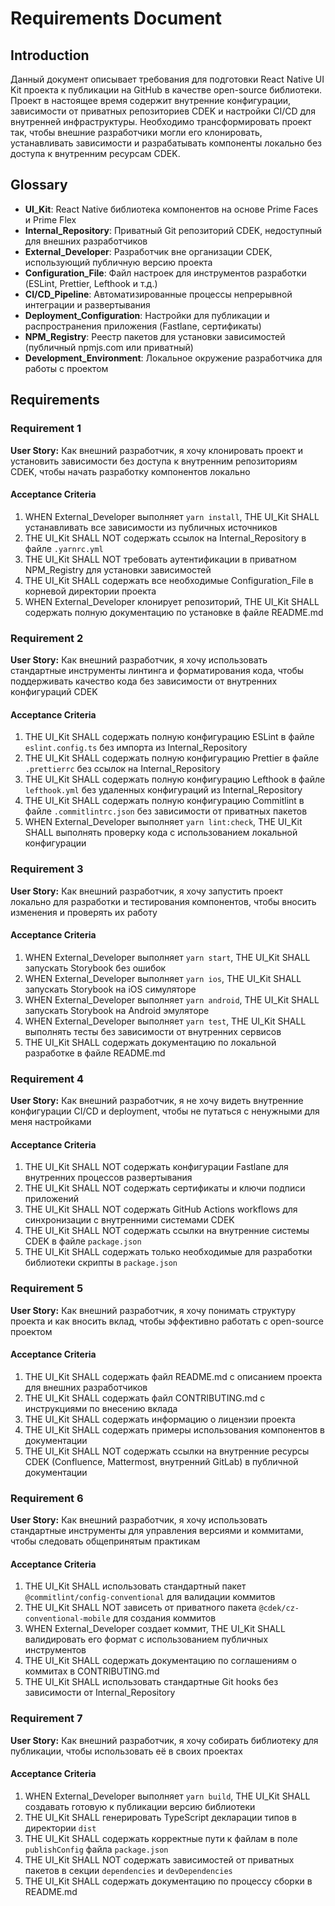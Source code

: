 # Requirements Document

## Introduction

Данный документ описывает требования для подготовки React Native UI Kit проекта к публикации на GitHub в качестве open-source библиотеки. Проект в настоящее время содержит внутренние конфигурации, зависимости от приватных репозиториев CDEK и настройки CI/CD для внутренней инфраструктуры. Необходимо трансформировать проект так, чтобы внешние разработчики могли его клонировать, устанавливать зависимости и разрабатывать компоненты локально без доступа к внутренним ресурсам CDEK.

## Glossary

- **UI_Kit**: React Native библиотека компонентов на основе Prime Faces и Prime Flex
- **Internal_Repository**: Приватный Git репозиторий CDEK, недоступный для внешних разработчиков
- **External_Developer**: Разработчик вне организации CDEK, использующий публичную версию проекта
- **Configuration_File**: Файл настроек для инструментов разработки (ESLint, Prettier, Lefthook и т.д.)
- **CI/CD_Pipeline**: Автоматизированные процессы непрерывной интеграции и развертывания
- **Deployment_Configuration**: Настройки для публикации и распространения приложения (Fastlane, сертификаты)
- **NPM_Registry**: Реестр пакетов для установки зависимостей (публичный npmjs.com или приватный)
- **Development_Environment**: Локальное окружение разработчика для работы с проектом

## Requirements

### Requirement 1

**User Story:** Как внешний разработчик, я хочу клонировать проект и установить зависимости без доступа к внутренним репозиториям CDEK, чтобы начать разработку компонентов локально

#### Acceptance Criteria

1. WHEN External_Developer выполняет `yarn install`, THE UI_Kit SHALL устанавливать все зависимости из публичных источников
2. THE UI_Kit SHALL NOT содержать ссылок на Internal_Repository в файле `.yarnrc.yml`
3. THE UI_Kit SHALL NOT требовать аутентификации в приватном NPM_Registry для установки зависимостей
4. THE UI_Kit SHALL содержать все необходимые Configuration_File в корневой директории проекта
5. WHEN External_Developer клонирует репозиторий, THE UI_Kit SHALL содержать полную документацию по установке в файле README.md

### Requirement 2

**User Story:** Как внешний разработчик, я хочу использовать стандартные инструменты линтинга и форматирования кода, чтобы поддерживать качество кода без зависимости от внутренних конфигураций CDEK

#### Acceptance Criteria

1. THE UI_Kit SHALL содержать полную конфигурацию ESLint в файле `eslint.config.ts` без импорта из Internal_Repository
2. THE UI_Kit SHALL содержать полную конфигурацию Prettier в файле `.prettierrc` без ссылок на Internal_Repository
3. THE UI_Kit SHALL содержать полную конфигурацию Lefthook в файле `lefthook.yml` без удаленных конфигураций из Internal_Repository
4. THE UI_Kit SHALL содержать полную конфигурацию Commitlint в файле `.commitlintrc.json` без зависимости от приватных пакетов
5. WHEN External_Developer выполняет `yarn lint:check`, THE UI_Kit SHALL выполнять проверку кода с использованием локальной конфигурации

### Requirement 3

**User Story:** Как внешний разработчик, я хочу запустить проект локально для разработки и тестирования компонентов, чтобы вносить изменения и проверять их работу

#### Acceptance Criteria

1. WHEN External_Developer выполняет `yarn start`, THE UI_Kit SHALL запускать Storybook без ошибок
2. WHEN External_Developer выполняет `yarn ios`, THE UI_Kit SHALL запускать Storybook на iOS симуляторе
3. WHEN External_Developer выполняет `yarn android`, THE UI_Kit SHALL запускать Storybook на Android эмуляторе
4. WHEN External_Developer выполняет `yarn test`, THE UI_Kit SHALL выполнять тесты без зависимости от внутренних сервисов
5. THE UI_Kit SHALL содержать документацию по локальной разработке в файле README.md

### Requirement 4

**User Story:** Как внешний разработчик, я не хочу видеть внутренние конфигурации CI/CD и deployment, чтобы не путаться с ненужными для меня настройками

#### Acceptance Criteria

1. THE UI_Kit SHALL NOT содержать конфигурации Fastlane для внутренних процессов развертывания
2. THE UI_Kit SHALL NOT содержать сертификаты и ключи подписи приложений
3. THE UI_Kit SHALL NOT содержать GitHub Actions workflows для синхронизации с внутренними системами CDEK
4. THE UI_Kit SHALL NOT содержать ссылки на внутренние системы CDEK в файле `package.json`
5. THE UI_Kit SHALL содержать только необходимые для разработки библиотеки скрипты в `package.json`

### Requirement 5

**User Story:** Как внешний разработчик, я хочу понимать структуру проекта и как вносить вклад, чтобы эффективно работать с open-source проектом

#### Acceptance Criteria

1. THE UI_Kit SHALL содержать файл README.md с описанием проекта для внешних разработчиков
2. THE UI_Kit SHALL содержать файл CONTRIBUTING.md с инструкциями по внесению вклада
3. THE UI_Kit SHALL содержать информацию о лицензии проекта
4. THE UI_Kit SHALL содержать примеры использования компонентов в документации
5. THE UI_Kit SHALL NOT содержать ссылки на внутренние ресурсы CDEK (Confluence, Mattermost, внутренний GitLab) в публичной документации

### Requirement 6

**User Story:** Как внешний разработчик, я хочу использовать стандартные инструменты для управления версиями и коммитами, чтобы следовать общепринятым практикам

#### Acceptance Criteria

1. THE UI_Kit SHALL использовать стандартный пакет `@commitlint/config-conventional` для валидации коммитов
2. THE UI_Kit SHALL NOT зависеть от приватного пакета `@cdek/cz-conventional-mobile` для создания коммитов
3. WHEN External_Developer создает коммит, THE UI_Kit SHALL валидировать его формат с использованием публичных инструментов
4. THE UI_Kit SHALL содержать документацию по соглашениям о коммитах в CONTRIBUTING.md
5. THE UI_Kit SHALL использовать стандартные Git hooks без зависимости от Internal_Repository

### Requirement 7

**User Story:** Как внешний разработчик, я хочу собирать библиотеку для публикации, чтобы использовать её в своих проектах

#### Acceptance Criteria

1. WHEN External_Developer выполняет `yarn build`, THE UI_Kit SHALL создавать готовую к публикации версию библиотеки
2. THE UI_Kit SHALL генерировать TypeScript декларации типов в директории `dist`
3. THE UI_Kit SHALL содержать корректные пути к файлам в поле `publishConfig` файла `package.json`
4. THE UI_Kit SHALL NOT содержать зависимостей от приватных пакетов в секции `dependencies` и `devDependencies`
5. THE UI_Kit SHALL содержать документацию по процессу сборки в README.md
